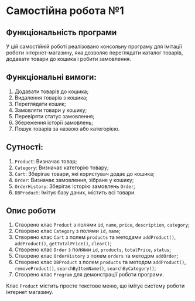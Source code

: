 # Самостійна робота №1
## Функціональність програми
У цій самостійній роботі реалізовано консольну програму для імітації роботи 
інтернет-магазину, яка дозволяє переглядати каталог товарів, додавати товари 
до кошика і робити замовлення.

## Функціональні вимоги:
1. Додавати товарів до кошика;
2. Видалення товарів з кошика;
3. Переглядати кошик;
4. Замовляти товари у кошику;
5. Перевіряти статус замовлення;
6. Збереження історії замовлень;
7. Пошук товарів за назвою або категорією.

## Сутності:
1. `Product`: Визначає товар;
2. `Category`: Визначає категорію товару;
3. `Cart`: Зберігає товари, які користувач додає до кошика;
4. `Order`: Визначає замовлення, зібране у кошику;
5. `OrderHistory`: Зберігає історію замовлень `Order`;
6. `DBProduct`: Імітує базу даних, містить всі товари.

## Опис роботи
1. Створено клас `Product` з полями `id`, `name`, `price`, `description`, `category`;
2. Створено клас `Category` з полями `id`, `name`;
3. Створено клас `Cart` з полем `products` та методами `addProduct()`, `addProduct()`, `getTotalPrice()`, `clear()`;
4. Створено клас `Order` з полями `id`, `products`, `totalPrice`, `status`;
5. Створено клас `OrderHistory` з полем `orders` та методом `addOrder`;
6. Створено клас `DBProduct` з полем `products` та методом `addProduct()`, `removeProduct()`, `searchByItemName()`, `searchByCategory()`;
7. Створено клас `Program` для демонстрації роботи програми.

Клас `Product` містить просте текстове меню, що імітує систему роботи інтернет магазину.
